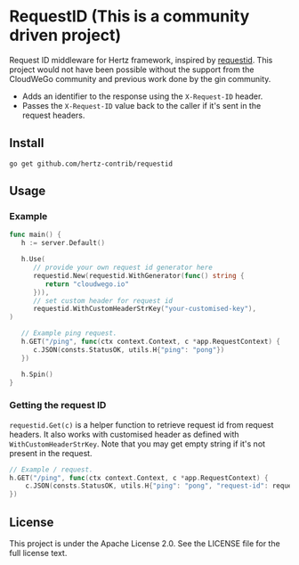 # RequestID (This is a community driven project)
 
Request ID middleware for Hertz framework, inspired by [requestid](https://github.com/gin-contrib/requestid).
This project would not have been possible without the support from the CloudWeGo community and previous work done by the gin community.

- Adds an identifier to the response using the `X-Request-ID` header. 
- Passes the `X-Request-ID` value back to the caller if it's sent in the request headers.


## Install
```shell
go get github.com/hertz-contrib/requestid
```

## Usage
### Example

```go
func main() {
   h := server.Default()

   h.Use(
      // provide your own request id generator here 
      requestid.New(requestid.WithGenerator(func() string {
         return "cloudwego.io"
      })),
      // set custom header for request id
      requestid.WithCustomHeaderStrKey("your-customised-key"),
)

   // Example ping request.
   h.GET("/ping", func(ctx context.Context, c *app.RequestContext) {
      c.JSON(consts.StatusOK, utils.H{"ping": "pong"})
   })

   h.Spin()
}
```

### Getting the request ID

`requestid.Get(c)` is a helper function to retrieve request id from request headers. It also works with customised header as defined with `WithCustomHeaderStrKey`. 
Note that you may get empty string if it's not present in the request.

```go
// Example / request.
h.GET("/ping", func(ctx context.Context, c *app.RequestContext) {
    c.JSON(consts.StatusOK, utils.H{"ping": "pong", "request-id": requestid.Get(c)})
})
```

## License
This project is under the Apache License 2.0. See the LICENSE file for the full license text.